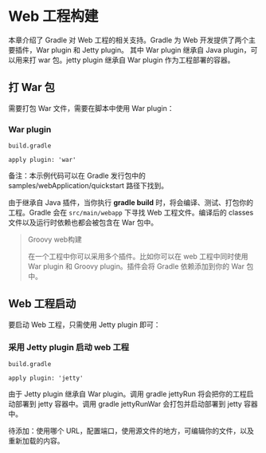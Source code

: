 # Web 工程构建

本章介绍了 Gradle 对 Web 工程的相关支持。Gradle 为 Web 开发提供了两个主要插件，War plugin 和 Jetty plugin。 其中 War plugin 继承自 Java plugin，可以用来打 war 包。jetty plugin 继承自 War plugin 作为工程部署的容器。

## 打 War 包

需要打包 War 文件，需要在脚本中使用 War plugin：

### War plugin

```
build.gradle
```

```
apply plugin: 'war'
```

备注：本示例代码可以在 Gradle 发行包中的 samples/webApplication/quickstart 路径下找到。

由于继承自 Java 插件，当你执行 **gradle build** 时，将会编译、测试、打包你的工程。Gradle 会在  `src/main/webapp` 下寻找 Web 工程文件。编译后的 classes 文件以及运行时依赖也都会被包含在 War 包中。

> Groovy web构建
> 
> 在一个工程中你可以采用多个插件。比如你可以在 web 工程中同时使用 War plugin 和 Groovy plugin。插件会将 Gradle 依赖添加到你的 War 包中。

## Web 工程启动

要启动 Web 工程，只需使用 Jetty plugin 即可：

### 采用 Jetty plugin 启动 web 工程

```
build.gradle
```

```
apply plugin: 'jetty'
```

由于 Jetty plugin 继承自 War plugin。调用 gradle jettyRun 将会把你的工程启动部署到 jetty 容器中。调用 gradle jettyRunWar 会打包并启动部署到 jetty 容器中。

待添加：使用哪个 URL，配置端口，使用源文件的地方，可编辑你的文件，以及重新加载的内容。


